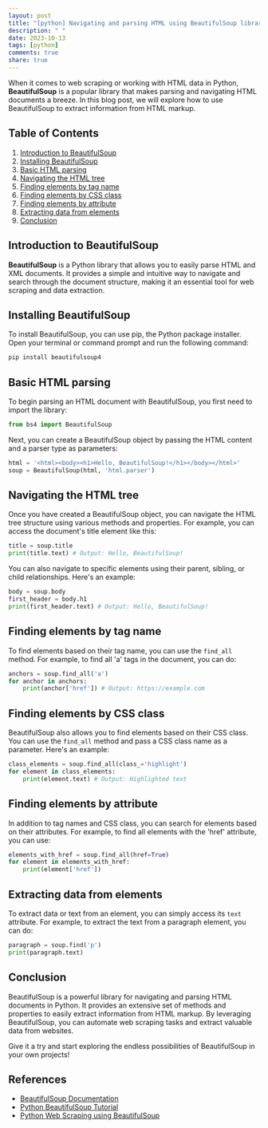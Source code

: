 ```yaml
---
layout: post
title: "[python] Navigating and parsing HTML using BeautifulSoup library"
description: " "
date: 2023-10-13
tags: [python]
comments: true
share: true
---
```


When it comes to web scraping or working with HTML data in Python, **BeautifulSoup** is a popular library that makes parsing and navigating HTML documents a breeze. In this blog post, we will explore how to use BeautifulSoup to extract information from HTML markup.

## Table of Contents
1. [Introduction to BeautifulSoup](#introduction-to-beautifulsoup)
2. [Installing BeautifulSoup](#installing-beautifulsoup)
3. [Basic HTML parsing](#basic-html-parsing)
4. [Navigating the HTML tree](#navigating-the-html-tree)
5. [Finding elements by tag name](#finding-elements-by-tag-name)
6. [Finding elements by CSS class](#finding-elements-by-css-class)
7. [Finding elements by attribute](#finding-elements-by-attribute)
8. [Extracting data from elements](#extracting-data-from-elements)
9. [Conclusion](#conclusion)

## Introduction to BeautifulSoup

**BeautifulSoup** is a Python library that allows you to easily parse HTML and XML documents. It provides a simple and intuitive way to navigate and search through the document structure, making it an essential tool for web scraping and data extraction.

## Installing BeautifulSoup

To install BeautifulSoup, you can use pip, the Python package installer. Open your terminal or command prompt and run the following command:

```bash
pip install beautifulsoup4
```

## Basic HTML parsing

To begin parsing an HTML document with BeautifulSoup, you first need to import the library:

```python
from bs4 import BeautifulSoup
```

Next, you can create a BeautifulSoup object by passing the HTML content and a parser type as parameters:

```python
html = '<html><body><h1>Hello, BeautifulSoup!</h1></body></html>'
soup = BeautifulSoup(html, 'html.parser')
```

## Navigating the HTML tree

Once you have created a BeautifulSoup object, you can navigate the HTML tree structure using various methods and properties. For example, you can access the document's title element like this:

```python
title = soup.title
print(title.text) # Output: Hello, BeautifulSoup!
```

You can also navigate to specific elements using their parent, sibling, or child relationships. Here's an example:

```python
body = soup.body
first_header = body.h1
print(first_header.text) # Output: Hello, BeautifulSoup!
```

## Finding elements by tag name

To find elements based on their tag name, you can use the `find_all` method. For example, to find all 'a' tags in the document, you can do:

```python
anchors = soup.find_all('a')
for anchor in anchors:
    print(anchor['href']) # Output: https://example.com
```

## Finding elements by CSS class

BeautifulSoup also allows you to find elements based on their CSS class. You can use the `find_all` method and pass a CSS class name as a parameter. Here's an example:

```python
class_elements = soup.find_all(class_='highlight')
for element in class_elements:
    print(element.text) # Output: Highlighted text
```

## Finding elements by attribute

In addition to tag names and CSS class, you can search for elements based on their attributes. For example, to find all elements with the 'href' attribute, you can use:

```python
elements_with_href = soup.find_all(href=True)
for element in elements_with_href:
    print(element['href'])
```

## Extracting data from elements

To extract data or text from an element, you can simply access its `text` attribute. For example, to extract the text from a paragraph element, you can do:

```python
paragraph = soup.find('p')
print(paragraph.text)
```

## Conclusion

BeautifulSoup is a powerful library for navigating and parsing HTML documents in Python. It provides an extensive set of methods and properties to easily extract information from HTML markup. By leveraging BeautifulSoup, you can automate web scraping tasks and extract valuable data from websites.

Give it a try and start exploring the endless possibilities of BeautifulSoup in your own projects!

## References
- [BeautifulSoup Documentation](https://www.crummy.com/software/BeautifulSoup/bs4/doc/)
- [Python BeautifulSoup Tutorial](https://www.dataquest.io/blog/web-scraping-tutorial-python/)
- [Python Web Scraping using BeautifulSoup](https://realpython.com/beautiful-soup-web-scraper-python/)